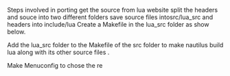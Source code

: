 Steps involved in porting
  get the source from lua website 
  split the headers and souce into two different folders
  save source files intosrc/lua_src and headers into include/lua 
  Create a Makefile in the lua_src folder as show below. 
  
  Add the lua_src folder to the Makefile of the src folder to make nautilus build lua along with its other source files .
  
  Make Menuconfig to chose the re
